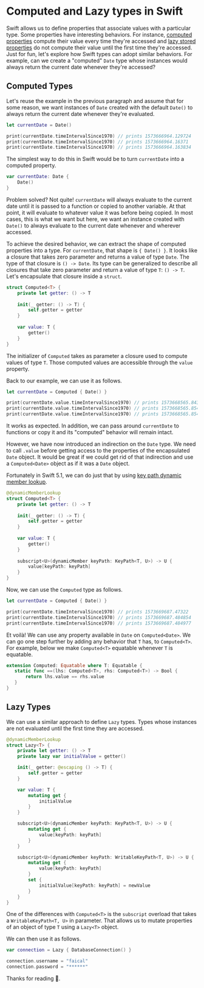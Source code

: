 # Computed and Lazy types in Swift

Swift allows us to define properties that associate values with a particular type. Some properties have interesting behaviors. For instance, [computed properties](https://docs.swift.org/swift-book/LanguageGuide/Properties.html#ID259) compute their value every time they're accessed and [lazy stored properties](https://docs.swift.org/swift-book/LanguageGuide/Properties.html#ID257) do not compute their value until the first time they're accessed. Just for fun, let's explore how Swift types can adopt similar behaviors. For example, can we create a "computed" `Date` type whose instances would always return the current date whenever they're accessed?

## Computed Types

Let's reuse the example in the previous paragraph and assume that for some reason, we want instances of `Date` created with the default `Date()` to always return the current date whenever they're evaluated.

```swift
let currentDate = Date()

print(currentDate.timeIntervalSince1970) // prints 1573666964.129724
print(currentDate.timeIntervalSince1970) // prints 1573666964.16371
print(currentDate.timeIntervalSince1970) // prints 1573666964.163834
```

The simplest way to do this in Swift would be to turn `currentDate` into a computed property.

```swift
var currentDate: Date {
    Date()
}
```

Problem solved? Not quite! `currentDate` will always evaluate to the current date until it is passed to a function or copied to another variable. At that point, it will evaluate to whatever value it was before being copied. In most cases, this is what we want but here, we want an instance created with `Date()` to always evaluate to the current date whenever and wherever accessed.

To achieve the desired behavior, we can extract the shape of computed properties into a type. For `currentDate`, that shape is `{ Date() }`. It looks like a closure that takes zero parameter and returns a value of type `Date`. The type of that closure is `() -> Date`. Its type can be generalized to describe all closures that take zero parameter and return a value of type `T`: `() -> T`. Let's encapsulate that closure inside a `struct`.

```swift
struct Computed<T> {
    private let getter: () -> T
    
    init(_ getter: () -> T) {
        self.getter = getter
    }
    
    var value: T {
        getter()
    }
}
```

The initializer of `Computed` takes as parameter a closure used to compute values of type `T`. Those computed values are accessible through the `value` property.

Back to our example, we can use it as follows.

```swift
let currentDate = Computed { Date() }

print(currentDate.value.timeIntervalSince1970) // prints 1573668565.843086
print(currentDate.value.timeIntervalSince1970) // prints 1573668565.854287
print(currentDate.value.timeIntervalSince1970) // prints 1573668565.854409
```

It works as expected. In addition, we can pass around `currentDate` to functions or copy it and its "computed" behavior will remain intact.

However, we have now introduced an indirection on the `Date` type. We need to call `.value` before getting access to the properties of the encapsulated `Date` object. It would be great if we could get rid of that indirection and use a `Computed<Date>` object as if it was a `Date` object.

Fortunately in Swift 5.1, we can do just that by using [key path dynamic member lookup](https://github.com/apple/swift-evolution/blob/master/proposals/0252-keypath-dynamic-member-lookup.md).

```swift
@dynamicMemberLookup
struct Computed<T> {
    private let getter: () -> T
    
    init(_ getter: () -> T) {
        self.getter = getter
    }
    
    var value: T {
        getter()
    }
    
    subscript<U>(dynamicMember keyPath: KeyPath<T, U>) -> U {
        value[keyPath: keyPath]
    }
}
```

Now, we can use the `Computed` type as follows.

```swift
let currentDate = Computed { Date() }

print(currentDate.timeIntervalSince1970) // prints 1573669687.47322
print(currentDate.timeIntervalSince1970) // prints 1573669687.484854
print(currentDate.timeIntervalSince1970) // prints 1573669687.484977
```

Et voilà! We can use any property available in `Date` on `Computed<Date>`. We can go one step further by adding any behavior that `T` has, to `Computed<T>`. For example, below we make `Computed<T>` equatable whenever `T` is equatable.
 
 ```swift
extension Computed: Equatable where T: Equatable {
    static func ==(lhs: Computed<T>, rhs: Computed<T>) -> Bool {
        return lhs.value == rhs.value
    }
}
 ```
 
## Lazy Types

We can use a similar approach to define `Lazy` types. Types whose instances are not evaluated until the first time they are accessed.

```swift
@dynamicMemberLookup
struct Lazy<T> {
    private let getter: () -> T
    private lazy var initialValue = getter()

    init(_ getter: @escaping () -> T) {
        self.getter = getter
    }

    var value: T {
        mutating get {
            initialValue
        }
    }

    subscript<U>(dynamicMember keyPath: KeyPath<T, U>) -> U {
        mutating get {
            value[keyPath: keyPath]
        }
    }

    subscript<U>(dynamicMember keyPath: WritableKeyPath<T, U>) -> U {
        mutating get {
            value[keyPath: keyPath]
        }
        set {
            initialValue[keyPath: keyPath] = newValue
        }
    }
}
```

One of the differences with `Computed<T>` is the `subscript` overload that takes a `WritableKeyPath<T, U>` in parameter. That allows us to mutate properties of an object of type `T` using a `Lazy<T>` object.

We can then use it as follows.

```swift
var connection = Lazy { DatabaseConnection() }

connection.username = "faical"
connection.password = "******"
```


Thanks for reading 👋.

